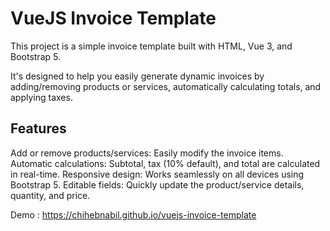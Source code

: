 VueJS Invoice Template
======================
This project is a simple invoice template built with HTML, Vue 3, and Bootstrap 5.

It's designed to help you easily generate dynamic invoices by adding/removing products or services, automatically calculating totals, and applying taxes.

## Features
Add or remove products/services: Easily modify the invoice items.
Automatic calculations: Subtotal, tax (10% default), and total are calculated in real-time.
Responsive design: Works seamlessly on all devices using Bootstrap 5.
Editable fields: Quickly update the product/service details, quantity, and price.

Demo : https://chihebnabil.github.io/vuejs-invoice-template
